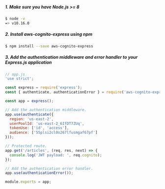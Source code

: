 ##### 1. Make sure you have Node.js >= 8
```bash
$ node -v
=> v10.16.0
```

##### 2. Install aws-cognito-express using npm
```bash
$ npm install --save aws-cognito-express
```

##### 3. Add the authentication middleware and error handler to your Express.js application
```javascript
// app.js
'use strict';

const express = require('express');
const { authenticate, authenticationError } = require('aws-cognito-express');

const app = express();

// Add the authentication middleware.
app.use(authenticate({
  region: 'us-east-2',
  userPoolId: 'us-east-2_6IfDT7ZUq',
  tokenUse: ['id', 'access'],
  audience: ['55plsi2cl0o267lfusmgaf67pf']
}));

// Protected route.
app.get('/articles', (req, res, next) => {
  console.log('JWT payload: ', req.cognito);
});

// Add the authentication error handler.
app.use(authenticationError());

module.exports = app;
```